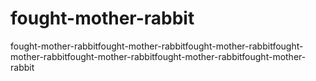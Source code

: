 # fought-mother-rabbit
fought-mother-rabbitfought-mother-rabbitfought-mother-rabbitfought-mother-rabbitfought-mother-rabbitfought-mother-rabbitfought-mother-rabbit
